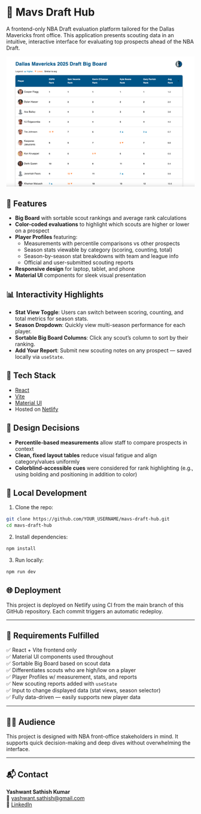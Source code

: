 # 🏀 Mavs Draft Hub

A frontend-only NBA Draft evaluation platform tailored for the Dallas Mavericks front office. This application presents scouting data in an intuitive, interactive interface for evaluating top prospects ahead of the NBA Draft.

![screenshot](./public/screenshot.png)

## 🚀 Features

- **Big Board** with sortable scout rankings and average rank calculations
- **Color-coded evaluations** to highlight which scouts are higher or lower on a prospect
- **Player Profiles** featuring:
  - Measurements with percentile comparisons vs other prospects
  - Season stats viewable by category (scoring, counting, total)
  - Season-by-season stat breakdowns with team and league info
  - Official and user-submitted scouting reports
- **Responsive design** for laptop, tablet, and phone
- **Material UI** components for sleek visual presentation

## 📊 Interactivity Highlights

- **Stat View Toggle**: Users can switch between scoring, counting, and total metrics for season stats.
- **Season Dropdown**: Quickly view multi-season performance for each player.
- **Sortable Big Board Columns**: Click any scout’s column to sort by their ranking.
- **Add Your Report**: Submit new scouting notes on any prospect — saved locally via `useState`.

## 📁 Tech Stack

- [React](https://reactjs.org/)
- [Vite](https://vitejs.dev/)
- [Material UI](https://mui.com/)
- Hosted on [Netlify](https://www.netlify.com/)

## 🧠 Design Decisions

- **Percentile-based measurements** allow staff to compare prospects in context
- **Clean, fixed layout tables** reduce visual fatigue and align category/values uniformly
- **Colorblind-accessible cues** were considered for rank highlighting (e.g., using bolding and positioning in addition to color)

## 🔧 Local Development

1. Clone the repo:

```bash
git clone https://github.com/YOUR_USERNAME/mavs-draft-hub.git
cd mavs-draft-hub
```

2. Install dependencies:

```bash
npm install
```

3. Run locally:

```bash
npm run dev
```

## 🌐 Deployment

This project is deployed on Netlify using CI from the main branch of this GitHub repository. Each commit triggers an automatic redeploy.

---

## 📌 Requirements Fulfilled

✅ React + Vite frontend only  
✅ Material UI components used throughout  
✅ Sortable Big Board based on scout data  
✅ Differentiates scouts who are high/low on a player  
✅ Player Profiles w/ measurement, stats, and reports  
✅ New scouting reports added with `useState`  
✅ Input to change displayed data (stat views, season selector)  
✅ Fully data-driven — easily supports new player data  

---

## 👨‍💼 Audience

This project is designed with NBA front-office stakeholders in mind. It supports quick decision-making and deep dives without overwhelming the interface.

---

## 📬 Contact

**Yashwant Sathish Kumar**  
📧 yashwant.sathish@gmail.com  
🔗 [LinkedIn](https://www.linkedin.com/in/yashwantsathish)